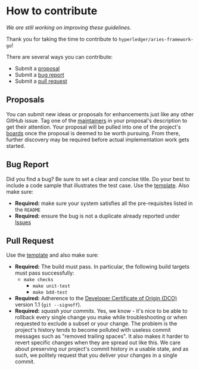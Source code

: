 # How to contribute

*We are still working on improving these guidelines.*

Thank you for taking the time to contribute to `hyperledger/aries-framework-go`!

There are several ways you can contribute:

* Submit a [proposal](#proposals)
* Submit a [bug report](#bug-report)
* Submit a [pull request](#pull-request)

## Proposals

You can submit new ideas or proposals for enhancements just like any other
GitHub issue.  Tag one of the
[maintainers](https://github.com/orgs/hyperledger/teams/aries-framework-go-committers)
in your proposal's description to get their attention.  Your proposal will be
pulled into one of the project's
[boards](https://github.com/hyperledger/aries-framework-go/projects) once the
proposal is deemed to be worth pursuing.  From there, further discovery may be
required before actual implementation work gets started.

## Bug Report

Did you find a bug? Be sure to set a clear and concise title. Do your best to
include a code sample that illustrates the test case. Use the
[template](ISSUE_TEMPLATE.md). Also make sure:

* **Required:** make sure your system satisfies all the pre-requisites listed
in the `README`
* **Required:** ensure the bug is not a duplicate already reported under
[Issues](https://github.com/hyperledger/aries-framework-go/issues)

## Pull Request

Use the [template](PULL_REQUEST_TEMPLATE.md) and also make sure:

* **Required:** The build must pass. In particular, the following build targets
must pass successfully:
  * `make checks`
	* `make unit-test`
	* `make bdd-test`
* **Required:** Adherence to the  [Developer Certificate of Origin
(DCO)](https://developercertificate.org/) version 1.1 (`git --signoff`).
* **Required:** *squash your commits*. Yes, we know - it's nice to be able to
rollback every single change you make while troubleshooting or when requested to
exclude a subset or your change. The problem is the project's history tends to
become polluted with useless commit messages such as "removed trailing spaces".
It also makes it harder to revert specific changes when they are spread out like
this. We care about preserving our project's commit history in a usable state,
and as such, we politely request that you deliver your changes in a single
commit.

